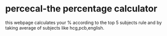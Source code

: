# percecal-the percentage calculator
this webpage calculates your % according to the top 5 subjects rule and by taking average of subjects like hcg,pcb,english.
